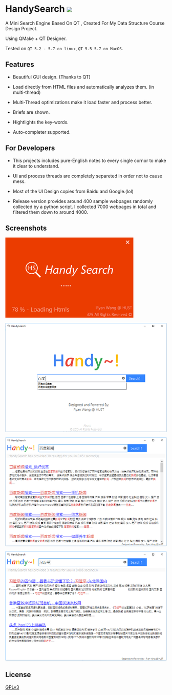 # HandySearch [![](https://travis-ci.org/RyanWangGit/HandySearch.svg?branch=master)](https://www.travis-ci.org/RyanWangGit/HandySearch)

A Mini Search Engine Based On QT , Created For My Data Structure Course Design Project. 

Using QMake + QT Designer.

Tested on `QT 5.2 - 5.7 on linux`, `QT 5.5 5.7 on MacOS`. 

## Features
* Beautiful GUI design. (Thanks to QT)

* Load directly from HTML files and automatically analyzes them. (in multi-thread)

* Multi-Thread optimizations make it load faster and process better.

* Briefs are shown.

* Hightlights the key-words.

* Auto-completer supported.

## For Developers
* This projects includes pure-English notes to every single cornor to make it clear to understand.
     
* UI and process threads are completely separeted in order not to cause mess.

* Most of the UI Design copies from Baidu and Google.(lol)

* Release version provides around 400 sample webpages randomly collected by a python script. I collected 7000 webpages in total and filtered them down to around 4000.

## Screenshots

![#1](https://github.com/RyanWangGit/HandySearch/raw/master/Screenshots/1.png)

![#2](https://github.com/RyanWangGit/HandySearch/raw/master/Screenshots/2.png)

![#3](https://github.com/RyanWangGit/HandySearch/raw/master/Screenshots/3.png)

![#4](https://github.com/RyanWangGit/HandySearch/raw/master/Screenshots/4.png)

## License
[GPLv3](https://github.com/RyanWangGit/HandySearch/blob/master/LICENSE)
